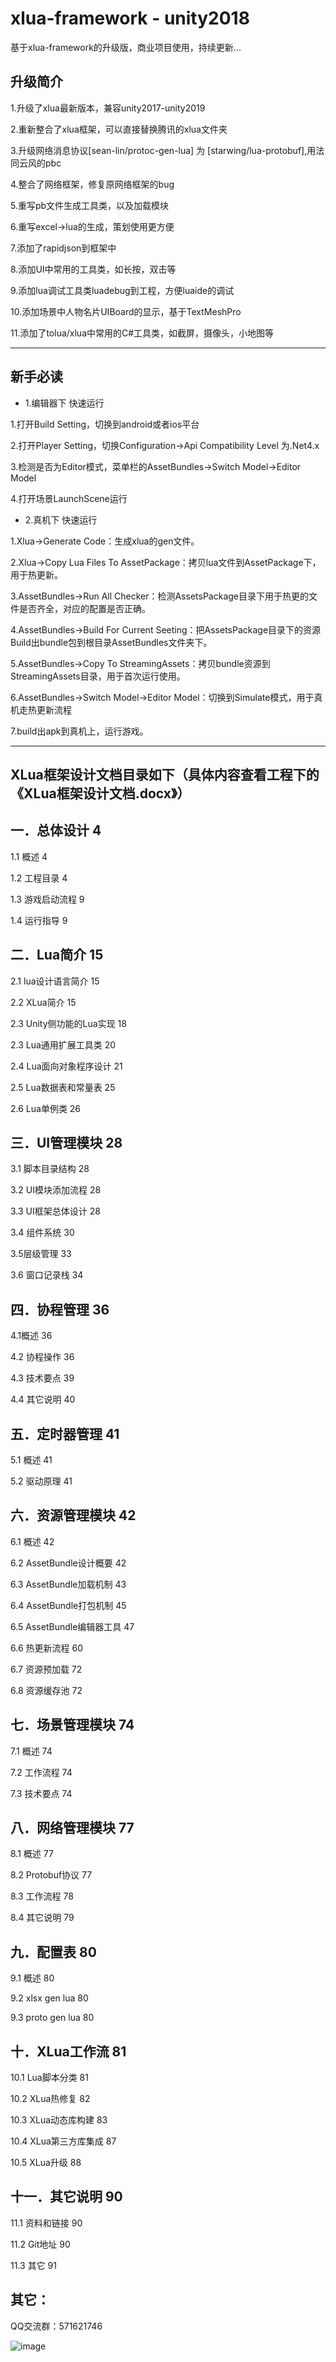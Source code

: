 # xlua-framework - unity2018

基于xlua-framework的升级版，商业项目使用，持续更新...

## 升级简介

1.升级了xlua最新版本，兼容unity2017-unity2019

2.重新整合了xlua框架，可以直接替换腾讯的xlua文件夹

3.升级网络消息协议[sean-lin/protoc-gen-lua] 为 [starwing/lua-protobuf],用法同云风的pbc

4.整合了网络框架，修复原网络框架的bug

5.重写pb文件生成工具类，以及加载模块

6.重写excel->lua的生成，策划使用更方便

7.添加了rapidjson到框架中

8.添加UI中常用的工具类，如长按，双击等

9.添加lua调试工具类luadebug到工程，方便luaide的调试

10.添加场景中人物名片UIBoard的显示，基于TextMeshPro

11.添加了tolua/xlua中常用的C#工具类，如截屏，摄像头，小地图等

-------------------------------------------------------------------

## 新手必读

- 1.编辑器下 快速运行

1.打开Build Setting，切换到android或者ios平台

2.打开Player Setting，切换Configuration->Api Compatibility Level 为.Net4.x

3.检测是否为Editor模式，菜单栏的AssetBundles->Switch Model->Editor Model

4.打开场景LaunchScene运行


- 2.真机下 快速运行

1.Xlua->Generate Code：生成xlua的gen文件。

2.Xlua->Copy Lua Files To AssetPackage：拷贝lua文件到AssetPackage下，用于热更新。

3.AssetBundles->Run All Checker：检测AssetsPackage目录下用于热更的文件是否齐全，对应的配置是否正确。

4.AssetBundles->Build For Current Seeting：把AssetsPackage目录下的资源Build出bundle包到根目录AssetBundles文件夹下。

5.AssetBundles->Copy To StreamingAssets：拷贝bundle资源到StreamingAssets目录，用于首次运行使用。

6.AssetBundles->Switch Model->Editor Model：切换到Simulate模式，用于真机走热更新流程

7.build出apk到真机上，运行游戏。


-------------------------------------------------------------------

XLua框架设计文档目录如下（具体内容查看工程下的《XLua框架设计文档.docx》）
-
一．总体设计	4
-
1.1 概述	4

1.2 工程目录	4

1.3 游戏启动流程	9

1.4 运行指导	9

二．Lua简介	15
-

2.1 lua设计语言简介	15

2.2 XLua简介	15

2.3 Unity侧功能的Lua实现	18

2.3 Lua通用扩展工具类	20

2.4 Lua面向对象程序设计	21

2.5 Lua数据表和常量表	25

2.6 Lua单例类	26

三．UI管理模块	28
-

3.1 脚本目录结构	28

3.2 UI模块添加流程	28

3.3 UI框架总体设计	28

3.4 组件系统	30

3.5层级管理	33

3.6 窗口记录栈	34

四．协程管理	36
-

4.1概述	36

4.2 协程操作	36

4.3 技术要点	39

4.4 其它说明	40

五．定时器管理	41
-

5.1 概述	41

5.2 驱动原理	41

六．资源管理模块	42
-

6.1 概述	42

6.2 AssetBundle设计概要	42

6.3 AssetBundle加载机制	43

6.4 AssetBundle打包机制	45

6.5 AssetBundle编辑器工具	47

6.6 热更新流程	60

6.7 资源预加载	72

6.8 资源缓存池	72

七．场景管理模块	74
-

7.1 概述	74

7.2 工作流程	74

7.3 技术要点	74

八．网络管理模块	77
-

8.1 概述	77

8.2 Protobuf协议	77

8.3 工作流程	78

8.4 其它说明	79

九．配置表	80
-

9.1 概述	80

9.2 xlsx gen lua	80

9.3 proto gen lua	80

十．XLua工作流	81
-

10.1 Lua脚本分类	81

10.2 XLua热修复	82

10.3 XLua动态库构建	83

10.4 XLua第三方库集成	87

10.5 XLua升级	88

十一．其它说明	90
-

11.1 资料和链接	90

11.2 Git地址	90

11.3 其它	91

其它：
-
QQ交流群：571621746

![image](https://github.com/smilehao/xlua-framework/raw/master/images/xlua-framework.png)


 
